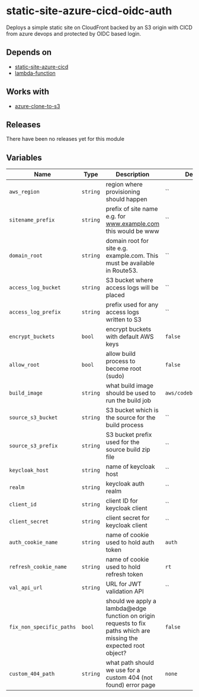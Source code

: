 static-site-azure-cicd-oidc-auth
======


Deploys a simple static site on CloudFront backed by an S3 origin with CICD from azure devops and protected by OIDC based login.

Depends on
------

* [static-site-azure-cicd](../static-site-azure-cicd/README.md)
* [lambda-function](../lambda-function/README.md)



Works with
------

* [azure-clone-to-s3](../azure-clone-to-s3/README.md)



Releases
------


There have been no releases yet for this module

Variables
------

|Name | Type | Description | Default Value|
--- | --- | --- | ---
`aws_region` | `string` | region where provisioning should happen | ``
`sitename_prefix` | `string` | prefix of site name e.g. for www.example.com this would be www | ``
`domain_root` | `string` | domain root for site e.g. example.com.  This must be available in Route53. | ``
`access_log_bucket` | `string` | S3 bucket where access logs will be placed | ``
`access_log_prefix` | `string` | prefix used for any access logs written to S3 | ``
`encrypt_buckets` | `bool` | encrypt buckets with default AWS keys | `false`
`allow_root` | `bool` | allow build process to become root (sudo) | `false`
`build_image` | `string` | what build image should be used to run the build job | `aws/codebuild/standard:2.0`
`source_s3_bucket` | `string` | S3 bucket which is the source for the build process | ``
`source_s3_prefix` | `string` | S3 bucket prefix used for the source build zip file | ``
`keycloak_host` | `string` | name of keycloak host | ``
`realm` | `string` | keycloak auth realm | ``
`client_id` | `string` | client ID for keycloak client | ``
`client_secret` | `string` | client secret for keycloak client | ``
`auth_cookie_name` | `string` | name of cookie used to hold auth token | `auth`
`refresh_cookie_name` | `string` | name of cookie used to hold refresh token | `rt`
`val_api_url` | `string` | URL for JWT validation API | ``
`fix_non_specific_paths` | `bool` | should we apply a lambda@edge function on origin requests to fix paths which are missing the expected root object? | `false`
`custom_404_path` | `string` | what path should we use for a custom 404 (not found) error page | `none`

